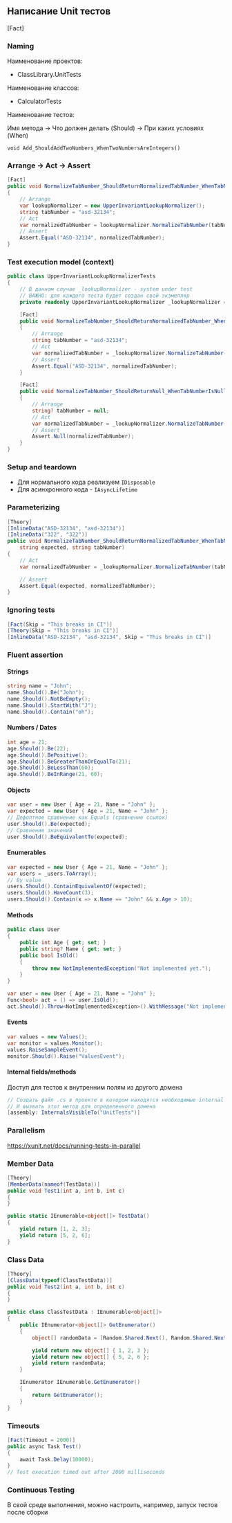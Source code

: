 ## Написание Unit тестов

[Fact]

### Naming

Наименование проектов:
- ClassLibrary.UnitTests

Наименование классов:
- CalculatorTests

Наименование тестов:

Имя метода -> Что должен делать (Should) -> При каких условиях (When)

`void Add_ShouldAddTwoNumbers_WhenTwoNumbersAreIntegers()`

### Arrange -> Act -> Assert

```C#
[Fact]
public void NormalizeTabNumber_ShouldReturnNormalizedTabNumber_WhenTabNumberIsString()
{
    // Arrange
    var lookupNormalizer = new UpperInvariantLookupNormalizer();
    string tabNumber = "asd-32134";
    // Act
    var normalizedTabNumber = lookupNormalizer.NormalizeTabNumber(tabNumber);
    // Assert
    Assert.Equal("ASD-32134", normalizedTabNumber);
}
```

### Test execution model (context)

```C#
public class UpperInvariantLookupNormalizerTests
{
    // В данном случае _lookupNormalizer - system under test
    // ВАЖНО: для каждого теста будет создан свой экзмепляр
    private readonly UpperInvariantLookupNormalizer _lookupNormalizer = new();

    [Fact]
    public void NormalizeTabNumber_ShouldReturnNormalizedTabNumber_WhenTabNumberIsString()
    {
        // Arrange
        string tabNumber = "asd-32134";
        // Act
        var normalizedTabNumber = _lookupNormalizer.NormalizeTabNumber(tabNumber);
        // Assert
        Assert.Equal("ASD-32134", normalizedTabNumber);
    }

    [Fact]
    public void NormalizeTabNumber_ShouldReturnNull_WhenTabNumberIsNull()
    {
        // Arrange
        string? tabNumber = null;
        // Act
        var normalizedTabNumber = _lookupNormalizer.NormalizeTabNumber(tabNumber);
        // Assert
        Assert.Null(normalizedTabNumber);
    }
}
```

### Setup and teardown

- Для нормального кода реализуем `IDisposable`
- Для асинхронного кода - `IAsyncLifetime`

### Parameterizing

```C#
[Theory]
[InlineData("ASD-32134", "asd-32134")]
[InlineData("322", "322")]
public void NormalizeTabNumber_ShouldReturnNormalizedTabNumber_WhenTabNumberIsString(
    string expected, string tabNumber)
{
    // Act
    var normalizedTabNumber = _lookupNormalizer.NormalizeTabNumber(tabNumber);

    // Assert
    Assert.Equal(expected, normalizedTabNumber);
}
```

### Ignoring tests

```C#
[Fact(Skip = "This breaks in CI")]
[Theory(Skip = "This breaks in CI")]
[InlineData("ASD-32134", "asd-32134", Skip = "This breaks in CI")]
```

### Fluent assertion

#### Strings

```C#
string name = "John";
name.Should().Be("John");
name.Should().NotBeEmpty();
name.Should().StartWith("J");
name.Should().Contain("oh");
```

#### Numbers / Dates

```C#
int age = 21;
age.Should().Be(22);
age.Should().BePositive();
age.Should().BeGreaterThanOrEqualTo(21);
age.Should().BeLessThan(60);
age.Should().BeInRange(21, 60);
```

#### Objects

```C#
var user = new User { Age = 21, Name = "John" };
var expected = new User { Age = 21, Name = "John" };
// Дефолтное сравнение как Equals (сравнение ссылок)
user.Should().Be(expected);
// Сравнение значений
user.Should().BeEquivalentTo(expected);
```

#### Enumerables

```C#
var expected = new User { Age = 21, Name = "John" };
var users = _users.ToArray();
// By value
users.Should().ContainEquivalentOf(expected);
users.Should().HaveCount(3);
users.Should().Contain(x => x.Name == "John" && x.Age > 10);
```

#### Methods

```C#
public class User
{
    public int Age { get; set; }
    public string? Name { get; set; }
    public bool IsOld()
    {
        throw new NotImplementedException("Not implemented yet.");
    }
}

var user = new User { Age = 21, Name = "John" };
Func<bool> act = () => user.IsOld();
act.Should().Throw<NotImplementedException>().WithMessage("Not implemented yet.");
```

#### Events

```C#
var values = new Values();
var monitor = values.Monitor();
values.RaiseSampleEvent();
monitor.Should().Raise("ValuesEvent");
```

#### Internal fields/methods

Доступ для тестов к внутренним полям из другого домена

```C#
// Создать файл .cs в проекте в котором находятся необходимые internal поля
// И вызвать этот метод для определенного домена
[assembly: InternalsVisibleTo("UnitTests")]
```

### Parallelism

https://xunit.net/docs/running-tests-in-parallel

### Member Data

```C#
[Theory]
[MemberData(nameof(TestData))]
public void Test1(int a, int b, int c)
{
}

public static IEnumerable<object[]> TestData()
{
    yield return [1, 2, 3];
    yield return [5, 2, 6];
}
```

### Class Data

```C#
[Theory]
[ClassData(typeof(ClassTestData))]
public void Test2(int a, int b, int c)
{
}

public class ClassTestData : IEnumerable<object[]>
{
    public IEnumerator<object[]> GetEnumerator()
    {
        object[] randomData = [Random.Shared.Next(), Random.Shared.Next(), Random.Shared.Next()];

        yield return new object[] { 1, 2, 3 };
        yield return new object[] { 5, 2, 6 };
        yield return randomData;
    }

    IEnumerator IEnumerable.GetEnumerator()
    {
        return GetEnumerator();
    }
}
```

### Timeouts

```C#
[Fact(Timeout = 2000)]
public async Task Test()
{
    await Task.Delay(10000);
}
// Test execution timed out after 2000 milliseconds
```

### Continuous Testing

В свой среде выполнения, можно настроить, например, запуск тестов после сборки

